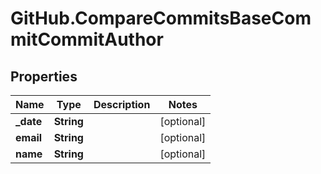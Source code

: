 # GitHub.CompareCommitsBaseCommitCommitAuthor

## Properties

Name | Type | Description | Notes
------------ | ------------- | ------------- | -------------
**_date** | **String** |  | [optional] 
**email** | **String** |  | [optional] 
**name** | **String** |  | [optional] 


